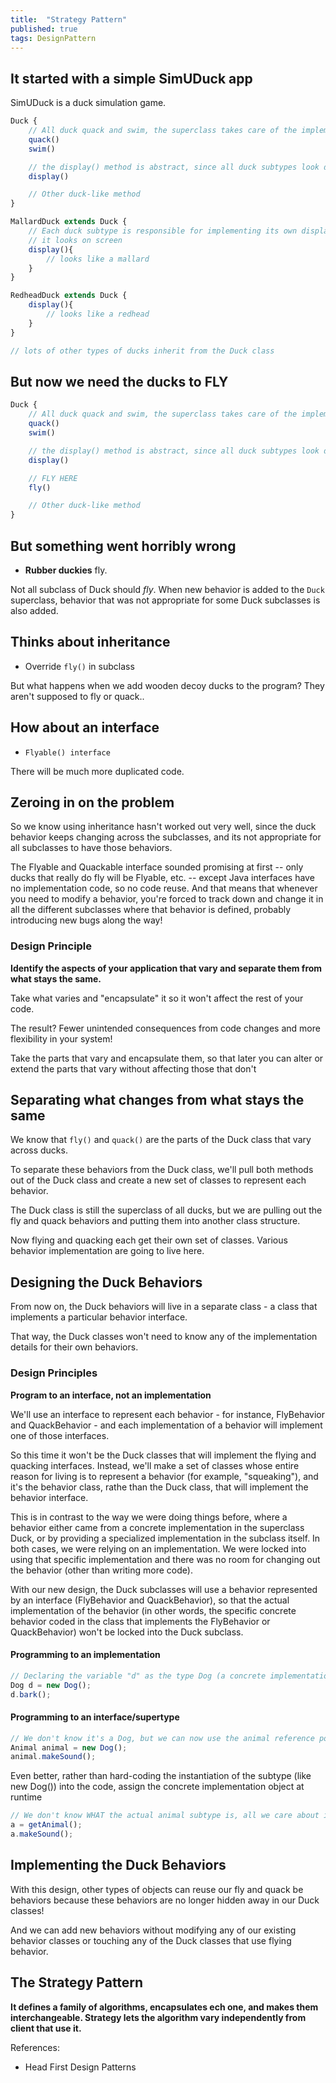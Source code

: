 ```yaml
---
title:  "Strategy Pattern"
published: true
tags: DesignPattern
---
```


## It started with a simple SimUDuck app

SimUDuck is a duck simulation game.

```javascript
Duck {
    // All duck quack and swim, the superclass takes care of the implementation code
    quack()
    swim()

    // the display() method is abstract, since all duck subtypes look different
    display()

    // Other duck-like method
}

MallardDuck extends Duck {
    // Each duck subtype is responsible for implementing its own display() behavior for how
    // it looks on screen
    display(){
        // looks like a mallard
    }
}

RedheadDuck extends Duck {
    display(){
        // looks like a redhead
    }
}

// lots of other types of ducks inherit from the Duck class
```

## But now we need the ducks to FLY

```javascript
Duck {
    // All duck quack and swim, the superclass takes care of the implementation code
    quack()
    swim()

    // the display() method is abstract, since all duck subtypes look different
    display()

    // FLY HERE
    fly()

    // Other duck-like method
}
```

## But something went horribly wrong

- **Rubber duckies** fly.

Not all subclass of Duck should *fly*. When new behavior is added to the `Duck`
superclass, behavior that was not appropriate for some Duck subclasses is also added.

## Thinks about inheritance

- Override `fly()` in subclass

But what happens when we add wooden decoy ducks to the program? They aren't supposed to
fly or quack..

## How about an interface

- `Flyable() interface`

There will be much more duplicated code.

## Zeroing in on the problem

So we know using inheritance hasn't worked out very well, since the duck behavior keeps
changing across the subclasses, and its not appropriate for all subclasses to have those
behaviors.

The Flyable and Quackable interface sounded promising at first -- only ducks that really
do fly will be Flyable, etc. -- except Java interfaces have no implementation code, so no
code reuse. And that means that whenever you need to modify a behavior, you're forced to
track down and change it in all the different subclasses where that behavior is defined,
probably introducing new bugs along the way!

### Design Principle

**Identify the aspects of your application that vary and separate them from what stays the
same.**

Take what varies and "encapsulate" it so it won't affect the rest of your code.

The result? Fewer unintended consequences from code changes and more flexibility in your
system!

Take the parts that vary and encapsulate them, so that later you can alter or extend the
parts that vary without affecting those that don't

## Separating what changes from what stays the same

We know that `fly()` and `quack()` are the parts of the Duck class that vary across ducks.

To separate these behaviors from the Duck class, we'll pull both methods out of the Duck
class and create a new set of classes to represent each behavior.

The Duck class is still the superclass of all ducks, but we are pulling out the fly and
quack behaviors and putting them into another class structure.

Now flying and quacking each get their own set of classes. Various behavior implementation
are going to live here.

## Designing the Duck Behaviors

From now on, the Duck behaviors will live in a separate class - a class that implements a
particular behavior interface.

That way, the Duck classes won't need to know any of the implementation details for their
own behaviors.

### Design Principles

**Program to an interface, not an implementation**

We'll use an interface to represent each behavior - for instance, FlyBehavior and
QuackBehavior - and each implementation of a behavior will implement one of those
interfaces.

So this time it won't be the Duck classes that will implement the flying and quacking
interfaces. Instead, we'll make a set of classes whose entire reason for living is to
represent a behavior (for example, "squeaking"), and it's the behavior class, rathe than
the Duck class, that will implement the behavior interface.

This is in contrast to the way we were doing things before, where a behavior either came
from a concrete implementation in the superclass Duck, or by providing a specialized
implementation in the subclass itself. In both cases, we were relying on an
implementation. We were locked into using that specific implementation and there was no
room for changing out the behavior (other than writing more code).

With our new design, the Duck subclasses will use a behavior represented by an interface
(FlyBehavior and QuackBehavior), so that the actual implementation of the behavior (in
other words, the specific concrete behavior coded in the class that implements the
FlyBehavior or QuackBehavior) won't be locked into the Duck subclass.

#### Programming to an implementation

```javascript
// Declaring the variable "d" as the type Dog (a concrete implementation of Animal) forces us to code to a concrete implementation.
Dog d = new Dog();
d.bark();
```

#### Programming to an interface/supertype

```javascript
// We don't know it's a Dog, but we can now use the animal reference polymorphically.
Animal animal = new Dog();
animal.makeSound();
```

Even better, rather than hard-coding the instantiation of the subtype (like new Dog())
into the code, assign the concrete implementation object at runtime

```javascript
// We don't know WHAT the actual animal subtype is, all we care about is that it knows how to respond to makeSound()
a = getAnimal();
a.makeSound();
```

## Implementing the Duck Behaviors

With this design, other types of objects can reuse our fly and quack be behaviors because
these behaviors are no longer hidden away in our Duck classes!

And we can add new behaviors without modifying any of our existing behavior classes or
touching any of the Duck classes that use flying behavior.

## The Strategy Pattern

**It defines a family of algorithms, encapsulates ech one, and makes them interchangeable.
Strategy lets the algorithm vary independently from client that use it.**

References:

- Head First Design Patterns
